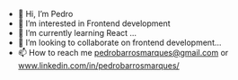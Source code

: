 - 👋 Hi, I’m Pedro 
- 👀 I’m interested in Frontend development
- 🌱 I’m currently learning React ...
- 💞️ I’m looking to collaborate on frontend development...
- 📫 How to reach me pedrobarrosmarques@gmail.com or www.linkedin.com/in/pedrobarrosmarques/
